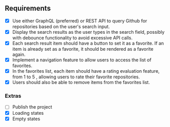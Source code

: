 ## Requirements
- [x] Use either GraphQL (preferred) or REST API to query Github for repositories based on the
user's search input.
- [x] Display the search results as the user types in the search field, possibly with debounce
functionality to avoid excessive API calls.
- [x] Each search result item should have a button to set it as a favorite. If an item is already set as
a favorite, it should be rendered as a favorite again.
- [x] Implement a navigation feature to allow users to access the list of favorites.
- [x] In the favorites list, each item should have a rating evaluation feature, from 1 to 5 , allowing
users to rate their favorite repositories.
- [x] Users should also be able to remove items from the favorites list.

### Extras
- [ ] Publish the project
- [x] Loading states
- [x] Empty states